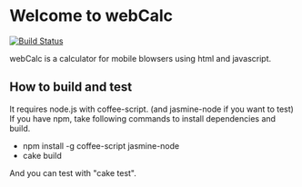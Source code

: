 # Welcome to webCalc

[![Build Status](https://secure.travis-ci.org/onjiro/webCalc.png)](http://travis-ci.org/onjiro/webCalc)

webCalc is a calculator for mobile blowsers using html and javascript.

## How to build and test

It requires node.js with coffee-script. (and jasmine-node if you want to test)
If you have npm, take following commands to install dependencies and build.

* npm install -g coffee-script jasmine-node
* cake build

And you can test with "cake test".